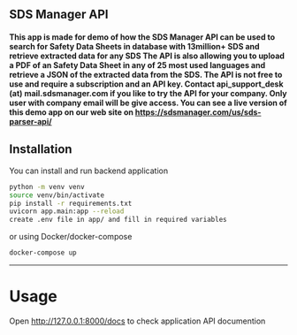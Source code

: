 SDS Manager API
---

#### This app is made for demo of how the SDS Manager API can be used to search for Safety Data Sheets in database with 13million+ SDS and retrieve extracted data for any SDS The API is also allowing you to upload a PDF of an Safety Data Sheet in any of 25 most used languages and retrieve a JSON of the extracted data from the SDS. The API is not free to use and require a subscription and an API key. Contact api_support_desk (at) mail.sdsmanager.com if you like to try the API for your company. Only user with company email will be give access. You can see a live version of this demo app on our web site on https://sdsmanager.com/us/sds-parser-api/

## Installation 
You can install and run backend application

```bash
python -m venv venv
source venv/bin/activate
pip install -r requirements.txt
uvicorn app.main:app --reload
create .env file in app/ and fill in required variables
```

or using Docker/docker-compose

```bash
docker-compose up
```
---



# Usage
Open http://127.0.0.1:8000/docs to check application API documention
